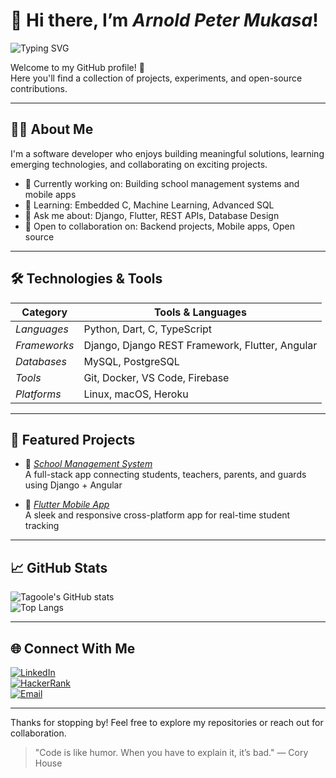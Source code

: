 # 👋 Hi there, I’m *Arnold Peter Mukasa*!

![Typing SVG](https://readme-typing-svg.herokuapp.com?font=Fira+Code&size=24&duration=1500&pause=800&color=36BCF7&center=true&vCenter=true&width=650&lines=Python+%7C+Dart+%7C+C+%7C+TypeScript;Django+%7C+DRF+%7C+Flutter+%7C+Angular;Backend+Developer+%F0%9F%92%BB;Open+Source+Contributor+%F0%9F%94%A5;Lifelong+Learner+%F0%9F%8C%9F)

Welcome to my GitHub profile! 🚀  
Here you'll find a collection of projects, experiments, and open-source contributions.

---

## 🧑‍💻 About Me

I'm a software developer who enjoys building meaningful solutions, learning emerging technologies, and collaborating on exciting projects.

- 🔭 Currently working on: Building school management systems and mobile apps
- 🌱 Learning: Embedded C, Machine Learning, Advanced SQL
- 💬 Ask me about: Django, Flutter, REST APIs, Database Design
- 🤝 Open to collaboration on: Backend projects, Mobile apps, Open source

---

## 🛠 Technologies & Tools

| Category       | Tools & Languages |
|----------------|------------------|
| *Languages*  | Python, Dart, C, TypeScript |
| *Frameworks* | Django, Django REST Framework, Flutter, Angular |
| *Databases*  | MySQL, PostgreSQL |
| *Tools*      | Git, Docker, VS Code, Firebase |
| *Platforms*  | Linux, macOS, Heroku |

---

## 🚀 Featured Projects

- 🔗 [*School Management System*](https://github.com/Tagoole/project-name)  
  A full-stack app connecting students, teachers, parents, and guards using Django + Angular

- 🔗 [*Flutter Mobile App*](https://github.com/Tagoole/another-project)  
  A sleek and responsive cross-platform app for real-time student tracking

---

## 📈 GitHub Stats

![Tagoole's GitHub stats](https://github-readme-stats.vercel.app/api?username=Tagoole&show_icons=true&theme=radical)  
![Top Langs](https://github-readme-stats.vercel.app/api/top-langs/?username=Tagoole&layout=compact&theme=radical)

---

## 🌐 Connect With Me

[![LinkedIn](https://img.shields.io/badge/LinkedIn-0077B5?style=for-the-badge&logo=linkedin&logoColor=white)](https://www.linkedin.com/in/your-linkedin-username)  
[![HackerRank](https://img.shields.io/badge/HackerRank-2EC866?style=for-the-badge&logo=HackerRank&logoColor=white)](https://www.hackerrank.com/your-hackerrank-profile)  
[![Email](https://img.shields.io/badge/Email-Tagoole%40email.com-D14836?style=for-the-badge&logo=gmail&logoColor=white)](mailto:your@email.com)

---

Thanks for stopping by! Feel free to explore my repositories or reach out for collaboration.

> "Code is like humor. When you have to explain it, it’s bad." — Cory House
